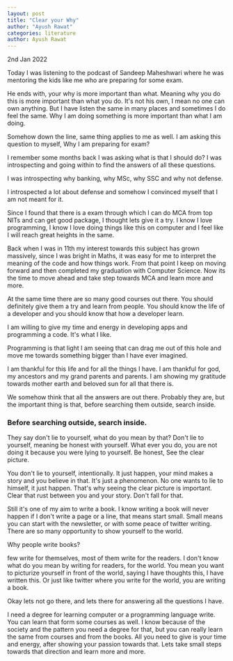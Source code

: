 ```yaml
---
layout: post
title: "Clear your Why"
author: "Ayush Rawat"
categories: literature
author: Ayush Rawat
---
```


2nd Jan 2022

Today I was listening to the podcast of Sandeep Maheshwari where he was mentoring the kids like me who are preparing for some exam. 

He ends with, your why is more important than what. Meaning why you do this is more important than what you do. It's not his own, I mean no one can own anything. But I have listen the same in many places and sometimes I do feel the same. Why I am doing something is more important than what I am doing.

Somehow down the line, same thing applies to me as well. I am asking this question to myself, Why I am preparing for exam?

I remember some months back I was asking what is that I should do? I was introspecting and going within to find the answers of all these questions. 

I was introspecting why banking, why MSc, why SSC and why not defense.

I introspected a lot about defense and somehow I convinced myself that I am not meant for it. 

Since I found that there is a exam through which I can do MCA from top NITs and can get good package, I thought lets give it a try. I know I love programming, I know I love doing things like this on computer and I feel like I will reach great heights in the same. 

Back when I was in 11th my interest towards this subject has grown massively, since I was bright in Maths, it was easy for me to interpret the meaning of the code and how things work. From that point I keep on moving forward and then completed my graduation with Computer Science. Now its the time to move ahead and take step towards MCA and learn more and more.

At the same time there are so many good courses out there. You should definitely give them a try and learn from people. You should know the life of a developer and you should know that how a developer learn.

I am willing to give my time and energy in developing apps and programming a code. It's what I like.

Programming is that light I am seeing that can drag me out of this hole and move me towards something bigger than I have ever imagined. 

I am thankful for this life and for all the things I have. I am thankful for god, my ancestors and my grand parents and parents. I am showing my gratitude towards mother earth and beloved sun for all that there is.

We somehow think that all the answers are out there. Probably they are, but the important thing is that, before searching them outside, search inside.

### Before searching outside, search inside.
They say don't lie to yourself, what do you mean by that? Don't lie to yourself, meaning be honest with yourself. What ever you do, you are not doing it because you were lying to yourself. Be honest, See the clear picture.

You don't lie to yourself, intentionally. It just happen, your mind makes a story and you believe in that. It's just a phenomenon. No one wants to lie to himself, it just happen. That's why seeing the clear picture is important. Clear that rust between you and your story. Don't fall for that. 

Still it's one of my aim to write a book. I know writing a book will never happen if I don't write a page or a line, that means start small. Small means you can start with the newsletter, or with some peace of twitter writing. There are so many opportunity to show yourself to the world. 

Why people write books?

few write for themselves, most of them write for the readers. I don't know what do you mean by writing for readers, for the world. You mean you want to picturize yourself in front of the world, saying I have thoughts this, I have written this. Or just like twitter where you write for the world, you are writing a book.

Okay lets not go there, and lets there for answering all the questions I have. 

I need a degree for learning computer or a programming language write. You can learn that form some courses as well. I know because of the society and the pattern you need a degree for that, but you can really learn the same from courses and from the books. All you need to give is your time and energy, after showing your passion towards that. Lets take small steps towards that direction and learn more and more.

